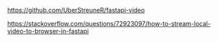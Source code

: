 https://github.com/UberStreuneR/fastapi-video

https://stackoverflow.com/questions/72923097/how-to-stream-local-video-to-browser-in-fastapi
